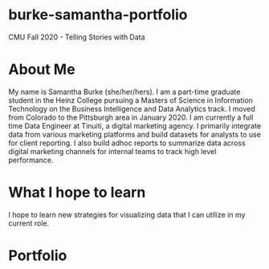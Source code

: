 # burke-samantha-portfolio
CMU Fall 2020 - Telling Stories with Data 
<br>
# About Me
My name is Samantha Burke (she/her/hers). I am a part-time graduate student in the Heinz College pursuing a Masters of Science in Information Technology on the Business Intelligence and Data Analytics track. I moved from Colorado to the Pittsburgh area in January 2020. I am currently a full time Data Engineer at Tinuiti, a digital marketing agency. I primarily integrate data from various marketing platforms and build datasets for analysts to use for client reporting. 
I also build adhoc reports to summarize data across digital marketing channels for internal teams to track high level performance. 
<br>


# What I hope to learn
I hope to learn new strategies for visualizing data that I can utilize in my current role. 
<br>

# Portfolio
